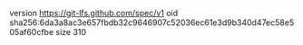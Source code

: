 version https://git-lfs.github.com/spec/v1
oid sha256:6da3a8ac3e657fbdb32c9646907c52036ec61e3d9b340d47ec58e505af60cfbe
size 310
